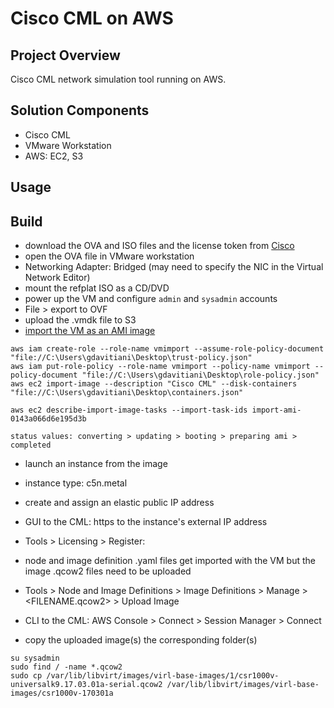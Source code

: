 # Cisco CML on AWS


## Project Overview
Cisco CML network simulation tool running on AWS.


## Solution Components
- Cisco CML
- VMware Workstation
- AWS: EC2, S3


## Usage


## Build
- download the OVA and ISO files and the license token from [Cisco](https://learningnetworkstore.cisco.com/myaccount)
- open the OVA file in VMware workstation
- Networking Adapter: Bridged (may need to specify the NIC in the Virtual Network Editor)
- mount the refplat ISO as a CD/DVD
- power up the VM and configure `admin` and `sysadmin` accounts
- File > export to OVF
 - upload the .vmdk file to S3
 - [import the VM as an AMI image](https://docs.aws.amazon.com/vm-import/latest/userguide/vmimport-image-import.html)
```
aws iam create-role --role-name vmimport --assume-role-policy-document "file://C:\Users\gdavitiani\Desktop\trust-policy.json"
aws iam put-role-policy --role-name vmimport --policy-name vmimport --policy-document "file://C:\Users\gdavitiani\Desktop\role-policy.json"
aws ec2 import-image --description "Cisco CML" --disk-containers "file://C:\Users\gdavitiani\Desktop\containers.json"

aws ec2 describe-import-image-tasks --import-task-ids import-ami-0143a066d6e195d3b

status values: converting > updating > booting > preparing ami > completed
```

- launch an instance from the image
- instance type: c5n.metal
- create and assign an elastic public IP address

- GUI to the CML: https to the instance's external IP address
- Tools > Licensing > Register: <TOKEN>
- node and image definition .yaml files get imported with the VM but the image .qcow2 files need to be uploaded
- Tools > Node and Image Definitions > Image Definitions > Manage > <FILENAME.qcow2> > Upload Image

- CLI to the CML: AWS Console > Connect > Session Manager > Connect
- copy the uploaded image(s) the corresponding folder(s)
```
su sysadmin
sudo find / -name *.qcow2
sudo cp /var/lib/libvirt/images/virl-base-images/1/csr1000v-universalk9.17.03.01a-serial.qcow2 /var/lib/libvirt/images/virl-base-images/csr1000v-170301a
```

